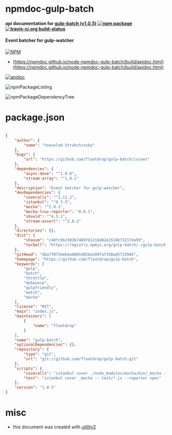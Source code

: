 # npmdoc-gulp-batch

#### api documentation for  [gulp-batch (v1.0.5)](https://github.com/floatdrop/gulp-batch)  [![npm package](https://img.shields.io/npm/v/npmdoc-gulp-batch.svg?style=flat-square)](https://www.npmjs.org/package/npmdoc-gulp-batch) [![travis-ci.org build-status](https://api.travis-ci.org/npmdoc/node-npmdoc-gulp-batch.svg)](https://travis-ci.org/npmdoc/node-npmdoc-gulp-batch)

#### Event batcher for gulp-watcher

[![NPM](https://nodei.co/npm/gulp-batch.png?downloads=true&downloadRank=true&stars=true)](https://www.npmjs.com/package/gulp-batch)

- [https://npmdoc.github.io/node-npmdoc-gulp-batch/build/apidoc.html](https://npmdoc.github.io/node-npmdoc-gulp-batch/build/apidoc.html)

[![apidoc](https://npmdoc.github.io/node-npmdoc-gulp-batch/build/screenCapture.buildCi.browser.%252Ftmp%252Fbuild%252Fapidoc.html.png)](https://npmdoc.github.io/node-npmdoc-gulp-batch/build/apidoc.html)

![npmPackageListing](https://npmdoc.github.io/node-npmdoc-gulp-batch/build/screenCapture.npmPackageListing.svg)

![npmPackageDependencyTree](https://npmdoc.github.io/node-npmdoc-gulp-batch/build/screenCapture.npmPackageDependencyTree.svg)



# package.json

```json

{
    "author": {
        "name": "Vsevolod Strukchinsky"
    },
    "bugs": {
        "url": "https://github.com/floatdrop/gulp-batch/issues"
    },
    "dependencies": {
        "async-done": "^1.0.0",
        "stream-array": "^1.0.1"
    },
    "description": "Event batcher for gulp-watcher",
    "devDependencies": {
        "coveralls": "^2.11.2",
        "istanbul": "^0.3.5",
        "mocha": "^2.0.1",
        "mocha-lcov-reporter": "0.0.1",
        "should": "^4.3.1",
        "stream-assert": "^2.0.2"
    },
    "directories": {},
    "dist": {
        "shasum": "c40fc9b2303674897b1216d82e1518b73217da59",
        "tarball": "https://registry.npmjs.org/gulp-batch/-/gulp-batch-1.0.5.tgz"
    },
    "gitHead": "dba7f073deb4a0865d02be289faf350ad5723945",
    "homepage": "https://github.com/floatdrop/gulp-batch",
    "keywords": [
        "gulp",
        "batch",
        "throttle",
        "debounce",
        "gulpfriendly",
        "watch",
        "mocha"
    ],
    "license": "MIT",
    "main": "index.js",
    "maintainers": [
        {
            "name": "floatdrop"
        }
    ],
    "name": "gulp-batch",
    "optionalDependencies": {},
    "repository": {
        "type": "git",
        "url": "git://github.com/floatdrop/gulp-batch.git"
    },
    "scripts": {
        "coveralls": "istanbul cover ./node_modules/mocha/bin/_mocha --report lcovonly -- -R spec && cat ./coverage/lcov.info | ./node_modules/coveralls/bin/coveralls.js && rm -rf ./coverage",
        "test": "istanbul cover _mocha -- test/*.js --reporter spec"
    },
    "version": "1.0.5"
}
```



# misc
- this document was created with [utility2](https://github.com/kaizhu256/node-utility2)
